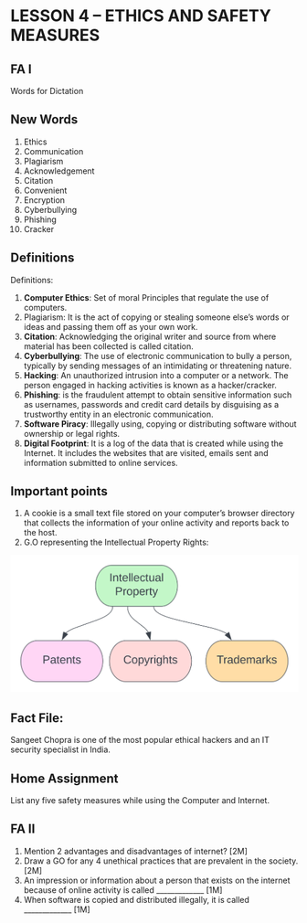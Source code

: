 # LESSON 4 – ETHICS AND SAFETY MEASURES

## FA I
Words for Dictation

## New Words
1.	Ethics
2. Communication	
3. Plagiarism	       
4. Acknowledgement           
5. Citation	  
6. Convenient	
7. Encryption	
8. Cyberbullying    
9. Phishing	         
10. Cracker

## Definitions
Definitions:
1.	**Computer Ethics**: Set of moral Principles that regulate the use of computers.
2.	Plagiarism: It is the act of copying or stealing someone else’s words or ideas and passing them off as your own work. 
3.	**Citation**: Acknowledging the original writer and source from where material has been collected is called citation.
4.	**Cyberbullying**: The use of electronic communication to bully a person, typically by sending messages of an intimidating or threatening nature.
5.	**Hacking**: An unauthorized intrusion into a computer or a network. The person engaged in hacking activities is known as a hacker/cracker.
6.	**Phishing**: is the fraudulent attempt to obtain sensitive information such as usernames, passwords and credit card details by disguising as a trustworthy entity in an electronic communication.
7.	**Software Piracy**: Illegally using, copying or distributing software without ownership or legal rights.
8.	**Digital Footprint**: It is a log of the data that is created while using the Internet. It includes the websites that are visited, emails sent and information submitted to online services.

## Important points
1.	A cookie is a small text file stored on your computer’s browser directory that collects the information of your online activity and reports back to the host.
2.	G.O representing the Intellectual Property Rights:

![ip](/body/ethics/ip.svg)
## Fact File: 
Sangeet Chopra is one of the most popular ethical hackers and an IT security specialist in India. 


## Home Assignment
List any five safety measures while using the Computer and Internet.

## FA II
1. Mention 2 advantages and disadvantages of internet? [2M]
2. Draw a GO for any 4 unethical practices that are prevalent in the society. [2M]
3. An impression or information about a person that exists on the internet because of online activity is called _____________ [1M]
4. When software is copied and distributed illegally, it is called _____________ [1M]
